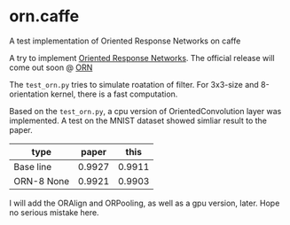 # orn.caffe
A test implementation of Oriented Response Networks on caffe

A try to implement [Oriented Response Networks](https://arxiv.org/abs/1701.01833). The official release will come out soon @ [ORN](https://zhouyanzhao.github.io/ORN/)

The `test_orn.py` tries to simulate roatation of filter. For 3x3-size and 8-orientation kernel, there is a fast computation.

Based on the `test_orn.py`, a cpu version of OrientedConvolution layer was implemented. A test on the MNIST dataset showed simliar result to the paper.

 type | paper | this 
--- | --- | ---
 Base line | 0.9927 | 0.9911 
 ORN-8 None | 0.9921 | 0.9903 
 
 
I will add the ORAlign and ORPooling, as well as a gpu version, later. Hope no serious mistake here.
